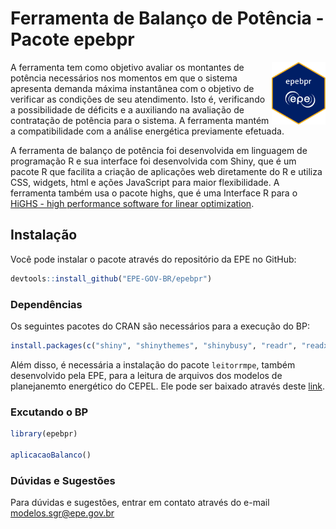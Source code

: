 
<!-- README.md is generated from README.Rmd. Please edit that file -->

# Ferramenta de Balanço de Potência - Pacote epebpr

<!-- badges: start -->
<!-- badges: end -->

<img src="man/figures/logo.png" align="right" height="100" />

A ferramenta tem como objetivo avaliar os montantes de potência
necessários nos momentos em que o sistema apresenta demanda máxima
instantânea com o objetivo de verificar as condições de seu atendimento.
Isto é, verificando a possibilidade de déficits e a auxiliando na
avaliação de contratação de potência para o sistema. A ferramenta mantém
a compatibilidade com a análise energética previamente efetuada.

A ferramenta de balanço de potência foi desenvolvida em linguagem de
programação R e sua interface foi desenvolvida com Shiny, que é um
pacote R que facilita a criação de aplicações web diretamente do R e
utiliza CSS, widgets, html e ações JavaScript para maior flexibilidade.
A ferramenta também usa o pacote highs, que é uma Interface R para o
[HiGHS - high performance software for linear
optimization](https://highs.dev/).

## Instalação

Você pode instalar o pacote através do repositório da EPE no GitHub:

``` r
devtools::install_github("EPE-GOV-BR/epebpr")
```

### Dependências

Os seguintes pacotes do CRAN são necessários para a execução do BP:

``` r
install.packages(c("shiny", "shinythemes", "shinybusy", "readr", "readxl", "writexl", "dplyr",  "stringr", "stringi", "tidyr", "highs", "DBI", "RSQLite", "tictoc", "plotly", "zoo", "scales", "parallel", "foreach", "doParallel", "magrittr", "ggplot2", "lubridate", "cellranger"))
```

Além disso, é necessária a instalação do pacote `leitorrmpe`, também
desenvolvido pela EPE, para a leitura de arquivos dos modelos de
planejanemto energético do CEPEL. Ele pode ser baixado através deste
[link](https://github.com/EPE-GOV-BR/leitorrmpe).

### Excutando o BP

``` r
library(epebpr)

aplicacaoBalanco()
```

### Dúvidas e Sugestões

Para dúvidas e sugestões, entrar em contato através do e-mail
<modelos.sgr@epe.gov.br>
